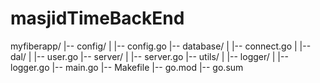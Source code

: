# masjidTimeBackEnd

myfiberapp/
|-- config/
|   |-- config.go
|-- database/
|   |-- connect.go
|   |-- dal/
|       |-- user.go
|-- server/
|   |-- server.go
|-- utils/
|   |-- logger/
|       |-- logger.go
|-- main.go
|-- Makefile
|-- go.mod
|-- go.sum
